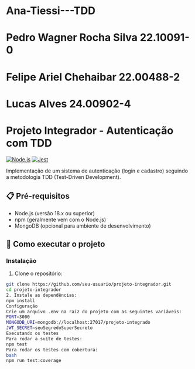 # Ana-Tiessi---TDD
# Pedro Wagner Rocha Silva 22.10091-0
# Felipe Ariel Chehaibar 22.00488-2
# Lucas Alves 24.00902-4
# Projeto Integrador - Autenticação com TDD

[![Node.js](https://img.shields.io/badge/Node.js-18.x-green)](https://nodejs.org/)
[![Jest](https://img.shields.io/badge/Jest-Testing-red)](https://jestjs.io/)

Implementação de um sistema de autenticação (login e cadastro) seguindo a metodologia TDD (Test-Driven Development).

## 📋 Pré-requisitos

- Node.js (versão 18.x ou superior)
- npm (geralmente vem com o Node.js)
- MongoDB (opcional para ambiente de desenvolvimento)

## 🚀 Como executar o projeto

### Instalação

1. Clone o repositório:
```bash
git clone https://github.com/seu-usuario/projeto-integrador.git
cd projeto-integrador
2. Instale as dependências:
npm install
Configuração
Crie um arquivo .env na raiz do projeto com as seguintes variáveis:
PORT=3000
MONGODB_URI=mongodb://localhost:27017/projeto-integrado
JWT_SECRET=seuSegredoSuperSecreto
Executando os testes
Para rodar a suíte de testes:
npm test
Para rodar os testes com cobertura:
bash
npm run test:coverage
